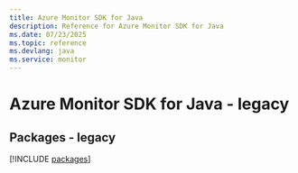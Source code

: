 ```yaml
---
title: Azure Monitor SDK for Java
description: Reference for Azure Monitor SDK for Java
ms.date: 07/23/2025
ms.topic: reference
ms.devlang: java
ms.service: monitor
---
```

# Azure Monitor SDK for Java - legacy
## Packages - legacy
[!INCLUDE [packages](monitor-index.md)]